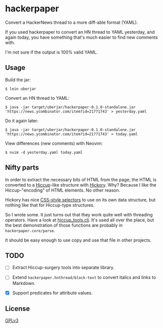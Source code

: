 # hackerpaper

Convert a HackerNews thread to a more diff-able format (YAML).

If you used hackerpaper to convert an HN thread to YAML yesterday, and again
today, you have something that's much easier to find new comments with.

I'm not sure if the output is 100% valid YAML.


## Usage

Build the jar:

    $ lein uberjar

Convert an HN thread to YAML:

    $ java -jar target/uberjar/hackerpaper-0.1.0-standalone.jar 'https://news.ycombinator.com/item?id=21771743' > yesterday.yaml

Do it again later:

    $ java -jar target/uberjar/hackerpaper-0.1.0-standalone.jar 'https://news.ycombinator.com/item?id=21771743' > today.yaml

View differences (new comments) with Neovim:

    $ nvim -d yesterday.yaml today.yaml


## Nifty parts

In order to extract the necessary bits of HTML from the page, the HTML is
converted to a [Hiccup](http://github.com/weavejester/hiccup)-like structure
with [Hickory](https://github.com/davidsantiago/hickory). Why? Because I like
the Hiccup-"encoding" of HTML elements. No other reason.

Hickory has nice [CSS-style selectors](https://github.com/davidsantiago/hickory#selectors)
to use on its own data structure, but nothing like that for Hiccup-type
structures.

So I wrote some. It just turns out that they work quite well with threading
operators. Have a look at
[hiccup_tools.clj](./src/hackerpaper/hiccup_tools.clj). It's used all over the
place, but the best demonstration of those functions are probably in
`hackerpaper.core/parse`.

It should be easy enough to use copy and use that file in other projects.


## TODO

* [ ] Extract Hiccup-surgery tools into separate library.
* [ ] Extend `hackerpaper.hnthread/block-text` to convert italics and links to
  Markdown.
* [x] Support predicates for attribute values.


## License

[GPLv3](./LICENSE.md)

